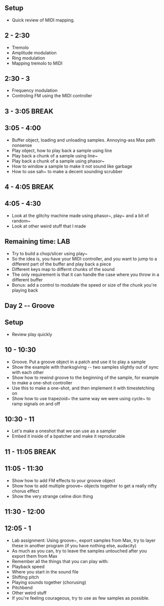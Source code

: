 ## Setup
- Quick review of MIDI mapping.

## 2 - 2:30
- Tremolo
- Amplitude modulation
- Ring modulation
- Mapping tremolo to MIDI

## 2:30 - 3
- Frequency modulation
- Controling FM using the MIDI controller

## 3 - 3:05 BREAK

## 3:05 - 4:00
- Buffer object, loading and unloading samples. Annoying-ass Max path nonsense
- Play object, how to play back a sample using line
- Play back a chunk of a sample using line~
- Play back a chunk of a sample using phasor~
- How to window a sample to make it not sound like garbage
- How to use sah~ to make a decent sounding scrubber

## 4 - 4:05 BREAK

## 4:05 - 4:30
- Look at the glitchy machine made using phasor~, play~ and a bit of random~
- Look at other weird stuff that I made

## Remaining time: LAB
- Try to build a chop/slicer using play~
- So the idea is, you have your MIDI controller, and you want to jump to a different part of the buffer and play back a piece 
- Different keys map to differnt chunks of the sound
- The only requirement is that it can handle the case where you throw in a different buffer
- Bonus: add a control to modulate the speed or size of the chunk you're playing back


## Day 2 -- Groove

## Setup
- Review play quickly

## 10 - 10:30
- Groove. Put a groove object in a patch and use it to play a sample
- Show the example with thanksgiving -- two samples slightly out of sync with each other
- Show how to rewind groove to the beginning of the sample, for example to make a one-shot controller
- Use this to make a one-shot, and then implement it with timestetching on
- Show how to use trapezoid~ the same way we were using cycle~ to ramp signals on and off

## 10:30 - 11
- Let's make a oneshot that we can use as a sampler
- Embed it inside of a bpatcher and make it reproducable

## 11 - 11:05 BREAK

## 11:05 - 11:30
- Show how to add FM effects to your groove object
- Show how to add multiple groove~ objects together to get a really nifty chorus effect
- Show the very strange celine dion thing

## 11:30 - 12:00

## 12:05 - 1
- Lab assignment: Using groove~, export samples from Max, try to layer these in another program (if you have nothing else, audacity)
- As much as you can, try to leave the samples untouched after you export them from Max
- Remember all the things that you can play with:
 - Playback speed
 - Where you start in the sound file
 - Shifting pitch
 - Playing sounds together (chorusing)
 - Pitchbend
 - Other weird stuff
- If you're feeling courageous, try to use as few samples as possible.
